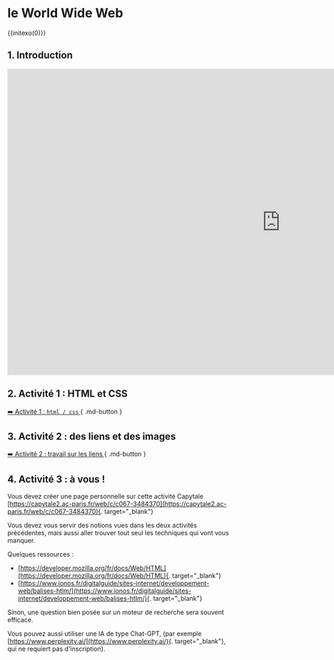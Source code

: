 # le World Wide Web
{{initexo(0)}}

## 1. Introduction

<iframe width="1221" height="687" src="https://www.youtube.com/embed/GqD6AiaRo3U" title="MOOC SNT / Le web, &quot;site internet&quot; ou &quot;site web&quot; ?" frameborder="0" allow="accelerometer; autoplay; clipboard-write; encrypted-media; gyroscope; picture-in-picture; web-share" referrerpolicy="strict-origin-when-cross-origin" allowfullscreen></iframe>

## 2. Activité 1 : HTML et CSS


[ :arrow_right: Activité 1 : ```html / css```  ](../activite_1_html_css/){ .md-button }

## 3. Activité 2 : des liens et des images

[ :arrow_right: Activité 2 : travail sur les liens  ](../activite_2_des_liens/){ .md-button }

## 4. Activité 3 : à vous !

Vous devez créer une page personnelle sur cette activité Capytale [https://capytale2.ac-paris.fr/web/c/c067-3484370](https://capytale2.ac-paris.fr/web/c/c067-3484370){. target="_blank"}

Vous devez vous servir des notions vues dans les deux activités précédentes, mais aussi aller trouver tout seul les techniques qui vont vous manquer.

Quelques ressources :

- [https://developer.mozilla.org/fr/docs/Web/HTML](https://developer.mozilla.org/fr/docs/Web/HTML){. target="_blank"}
- [https://www.ionos.fr/digitalguide/sites-internet/developpement-web/balises-htlm/](https://www.ionos.fr/digitalguide/sites-internet/developpement-web/balises-htlm/){. target="_blank"}

Sinon, une question bien posée sur un moteur de recherche sera souvent efficace.

Vous pouvez aussi utiliser une IA de type Chat-GPT, (par exemple [https://www.perplexity.ai/](https://www.perplexity.ai/){. target="_blank"}, qui ne requiert pas d'inscription).